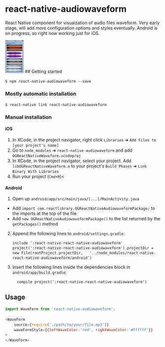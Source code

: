 
# react-native-audiowaveform
React Native component for visuaization of audio files waveform.
Very early stage, will add more configuration options and styles eventually.
Android is on progress, so right now working just for iOS.


<img src="/screenshots/screen4.png" alt="sounWaves" style="width: 60px;"/>
## Getting started

`$ npm react-native-audiowaveform --save`

### Mostly automatic installation

`$ react-native link react-native-audiowaveform`

### Manual installation


#### iOS

1. In XCode, in the project navigator, right click `Libraries` ➜ `Add Files to [your project's name]`
2. Go to `node_modules` ➜ `react-native-audiowaveform` and add `OGReactNativeWaveform.xcodeproj`
3. In XCode, in the project navigator, select your project. Add `libOGReactNativeWaveform.a` to your project's `Build Phases` ➜ `Link Binary With Libraries`
4. Run your project (`Cmd+R`)<

#### Android

1. Open up `android/app/src/main/java/[...]/MainActivity.java`
  - Add `import com.reactlibrary.OGReactNativeAudiowaveformPackage;` to the imports at the top of the file
  - Add `new OGReactNativeAudiowaveformPackage()` to the list returned by the `getPackages()` method
2. Append the following lines to `android/settings.gradle`:
  	```
  	include ':react-native-react-native-audiowaveform'
  	project(':react-native-react-native-audiowaveform').projectDir = new File(rootProject.projectDir, 	'../node_modules/react-native-react-native-audiowaveform/android')
  	```
3. Insert the following lines inside the dependencies block in `android/app/build.gradle`:
  	```
      compile project(':react-native-react-native-audiowaveform')
  	```

## Usage
```javascript
import WaveForm from 'react-native-audiowaveform';

<WaveForm 
    source={require('./path/to/your/file.mp3')}  
    waveFormStyle={{leftWaveColor:'red', rightWaveColor:'#ffffff'}}
>
</WaveForm>


```
  
